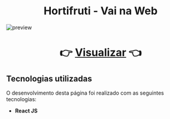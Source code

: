 <h1 align="center">Hortifruti - Vai na Web</h1>

![preview](https://user-images.githubusercontent.com/109364804/220408014-69b5e41a-e80b-42d8-904a-1f6df625d62b.png)

<h1 align="center">👉 <a href="https://hortifruti-vai-na-web.vercel.app/">Visualizar</a> 👈</h1>
<h2>Tecnologias utilizadas</h2>

O desenvolvimento desta página foi realizado com as seguintes tecnologias:

- **React JS**
